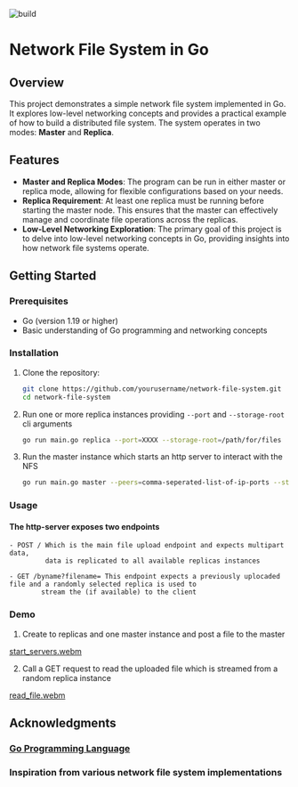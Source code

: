 ![build](https://github.com/solutionstack/Simple-Go-Nfs-Server/actions/workflows/go.yml/badge.svg)

# Network File System in Go

## Overview

This project demonstrates a simple network file system implemented in Go. It explores low-level networking concepts and provides a practical example of how to build a distributed file system. The system operates in two modes: **Master** and **Replica**.

## Features

- **Master and Replica Modes**: The program can be run in either master or replica mode, allowing for flexible configurations based on your needs.
- **Replica Requirement**: At least one replica must be running before starting the master node. This ensures that the master can effectively manage and coordinate file operations across the replicas.         
- **Low-Level Networking Exploration**: The primary goal of this project is to delve into low-level networking concepts in Go, providing insights into how network file systems operate.

## Getting Started

### Prerequisites

- Go (version 1.19 or higher)
- Basic understanding of Go programming and networking concepts

### Installation

1. Clone the repository:
   ```bash
   git clone https://github.com/yourusername/network-file-system.git
   cd network-file-system
   
2. Run one or more replica instances providing `--port` and `--storage-root` cli arguments
   ````bash
   go run main.go replica --port=XXXX --storage-root=/path/for/files

3. Run the master instance which starts an http server to interact with the NFS
    ````bash
   go run main.go master --peers=comma-seperated-list-of-ip-ports --storage-root=/path/for/files --http-port=XXXX

### Usage

#### The http-server exposes two endpoints
    - POST / Which is the main file upload endpoint and expects multipart data,
             data is replicated to all available replicas instances

    - GET /byname?filename= This endpoint expects a previously uplocaded file and a randomly selected replica is used to 
            stream the (if available) to the client

### Demo
1. Create to replicas and one master instance and post a file to the master

[start_servers.webm](https://github.com/user-attachments/assets/81a9198b-52be-4933-86b3-0bb1e807003b)

2. Call a GET request to read the uploaded file which is streamed from a random replica instance
   
[read_file.webm](https://github.com/user-attachments/assets/8a4d24e4-0aae-4833-97ed-c3047bd26a6e)


## Acknowledgments

 ### [Go Programming Language](https://golang.org)
 ### Inspiration from various network file system implementations



